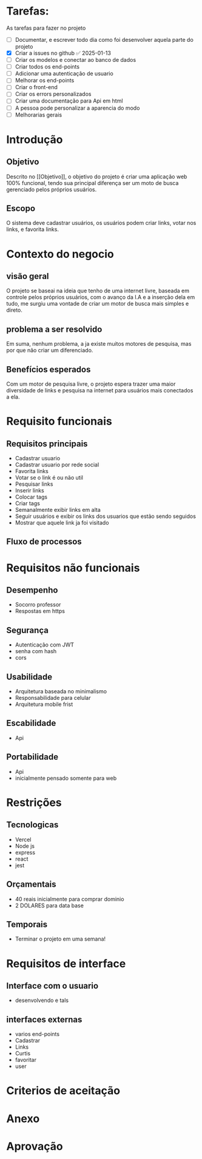 # Tarefas:

As tarefas para fazer no projeto

- [ ] Documentar, e escrever todo dia como foi desenvolver aquela parte do projeto
- [x] Criar a issues no github ✅ 2025-01-13
- [ ] Criar os modelos e conectar ao banco de dados
- [ ] Criar todos os end-points
- [ ] Adicionar uma autenticação de usuario
- [ ] Melhorar os end-points
- [ ] Criar o front-end
- [ ] Criar os errors personalizados
- [ ] Criar uma documentação para Api em html
- [ ] A pessoa pode personalizar a aparencia do modo
- [ ] Melhorarias gerais

# Introdução

## Objetivo

Descrito no [[Objetivo]], o objetivo do projeto é criar uma aplicação web 100% funcional, tendo sua principal diferença ser um moto de busca gerenciado pelos próprios usuários.

## Escopo

O sistema deve cadastrar usuários, os usuários podem criar links, votar nos links, e favorita links.

# Contexto do negocio

## visão geral

O projeto se baseai na ideia que tenho de uma internet livre, baseada em controle pelos próprios usuários, com o avanço da I.A e a inserção dela em tudo, me surgiu uma vontade de criar um motor de busca mais simples e direto.

## problema a ser resolvido

Em suma, nenhum problema, a ja existe muitos motores de pesquisa, mas por que não criar um diferenciado.

## Benefícios esperados

Com um motor de pesquisa livre, o projeto espera trazer uma maior diversidade de links e pesquisa na internet para usuários mais conectados a ela.

# Requisito funcionais

## Requisitos principais

- Cadastrar usuario
- Cadastrar usuario por rede social
- Favorita links
- Votar se o link é ou não util
- Pesquisar links
- Inserir links
- Colocar tags
- Criar tags
- Semanalmente exibir links em alta
- Seguir usuários e exibir os links dos usuarios que estão sendo seguidos
- Mostrar que aquele link ja foi visitado

## Fluxo de processos

# Requisitos não funcionais

## Desempenho

- Socorro professor
- Respostas em https

## Segurança

- Autenticação com JWT
- senha com hash
- cors

## Usabilidade

- Arquitetura baseada no minimalismo
- Responsabilidade para celular
- Arquitetura mobile frist

## Escabilidade

- Api

## Portabilidade

- Api
- inicialmente pensado somente para web

# Restrições

## Tecnologicas

- Vercel
- Node js
- express
- react
- jest

## Orçamentais

- 40 reais inicialmente para comprar dominio
- 2 DOLARES para data base

## Temporais

- Terminar o projeto em uma semana!

# Requisitos de interface

## Interface com o usuario

- desenvolvendo e tals

## interfaces externas

- varios end-points
- Cadastrar
- Links
- Curtis
- favoritar
- user

# Criterios de aceitação

# Anexo

# Aprovação
